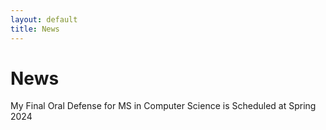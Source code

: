 ```yaml
---
layout: default
title: News
---
```

# News

<!-- Talk at [PPI Industry-University Collaborative Research Center](https://www.ppicenter.org) - 2020 ([slides](https://github.com/maldil/maldil.github.io/blob/master/slides/PPI2020.pptx))<br>
Talk at ICST-2016 [Sensor platform for non-invasive ubiquitous current sensing](https://ieeexplore.ieee.org/abstract/document/7796322)  | China Nanjing (slides) -->

My Final Oral Defense for MS in Computer Science is Scheduled at Spring 2024

